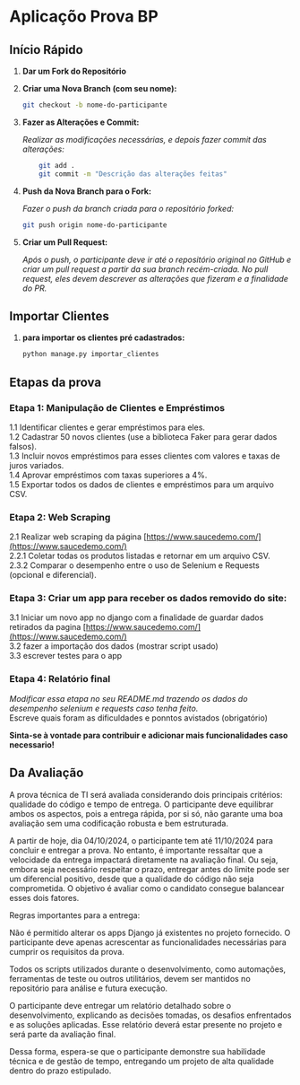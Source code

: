 # Aplicaçõo Prova BP


## Início Rápido

1. **Dar um Fork do Repositório**

2. **Criar uma Nova Branch (com seu nome):**
    ```bash
    git checkout -b nome-do-participante

3. **Fazer as Alterações e Commit:**

    *Realizar as modificações necessárias, e depois fazer commit das alterações:*
    ```bash
        git add .
        git commit -m "Descrição das alterações feitas"
    
4. **Push da Nova Branch para o Fork:**

    *Fazer o push da branch criada para o repositório forked:*
    ```bash
    git push origin nome-do-participante

5. **Criar um Pull Request:**

    *Após o push, o participante deve ir até o repositório original no GitHub e criar um pull request a partir da sua branch recém-criada. No pull request, eles devem descrever as alterações que fizeram e a finalidade do PR.*

## Importar Clientes

1. **para importar os clientes pré cadastrados:**
    ```bash
    python manage.py importar_clientes

## Etapas da prova

### Etapa 1: Manipulação de Clientes e Empréstimos
1.1 Identificar clientes e gerar empréstimos para eles.<br>
1.2 Cadastrar 50 novos clientes (use a biblioteca Faker para gerar dados falsos).<br>
1.3 Incluir novos empréstimos para esses clientes com valores e taxas de juros variados.<br>
1.4 Aprovar empréstimos com taxas superiores a 4%.<br>
1.5 Exportar todos os dados de clientes e empréstimos para um arquivo CSV.<br>
### Etapa 2: Web Scraping
2.1 Realizar web scraping da página [https://www.saucedemo.com/](https://www.saucedemo.com/)<br>
2.2.1 Coletar todas os produtos listadas e retornar em um arquivo CSV.<br>
2.3.2 Comparar o desempenho entre o uso de Selenium e Requests (opcional e diferencial).<br>

### Etapa 3: Criar um app para receber os dados removido do site:
3.1 Iniciar um novo app no django com a finalidade de guardar dados retirados da pagina [https://www.saucedemo.com/](https://www.saucedemo.com/)<br>
3.2 fazer a importação dos dados (mostrar script usado)<br>
3.3 escrever testes para o app<br>

### Etapa 4: Relatório final
*Modificar essa etapa no seu README.md trazendo os dados do desempenho selenium e requests caso tenha feito.*<br>
Escreve quais foram as dificuldades e ponntos avistados (obrigatório)<br>


**Sinta-se à vontade para contribuir e adicionar mais funcionalidades caso necessario!**

## Da Avaliação
A prova técnica de TI será avaliada considerando dois principais critérios: qualidade do código e tempo de entrega. O participante deve equilibrar ambos os aspectos, pois a entrega rápida, por si só, não garante uma boa avaliação sem uma codificação robusta e bem estruturada.

A partir de hoje, dia 04/10/2024, o participante tem até 11/10/2024 para concluir e entregar a prova. No entanto, é importante ressaltar que a velocidade da entrega impactará diretamente na avaliação final. Ou seja, embora seja necessário respeitar o prazo, entregar antes do limite pode ser um diferencial positivo, desde que a qualidade do código não seja comprometida. O objetivo é avaliar como o candidato consegue balancear esses dois fatores.

Regras importantes para a entrega:

Não é permitido alterar os apps Django já existentes no projeto fornecido. O participante deve apenas acrescentar as funcionalidades necessárias para cumprir os requisitos da prova.

Todos os scripts utilizados durante o desenvolvimento, como automações, ferramentas de teste ou outros utilitários, devem ser mantidos no repositório para análise e futura execução.

O participante deve entregar um relatório detalhado sobre o desenvolvimento, explicando as decisões tomadas, os desafios enfrentados e as soluções aplicadas. Esse relatório deverá estar presente no projeto e será parte da avaliação final.

Dessa forma, espera-se que o participante demonstre sua habilidade técnica e de gestão de tempo, entregando um projeto de alta qualidade dentro do prazo estipulado.

